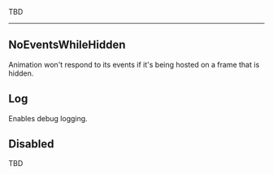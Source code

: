 TBD

___

## NoEventsWhileHidden

Animation won't respond to its events if it's being hosted on a frame that is hidden.

## Log

Enables debug logging.

## Disabled

TBD